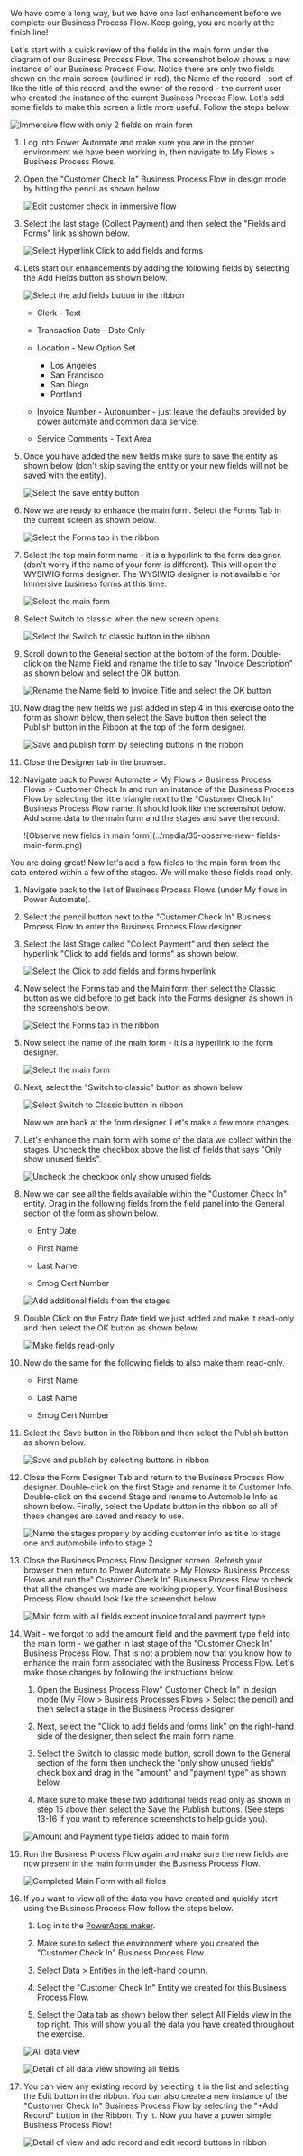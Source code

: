 We have come a long way, but we have one last enhancement before we
complete our Business Process Flow. Keep going, you are nearly at the
finish line!

Let's start with a quick review of the fields in the main form under the
diagram of our Business Process Flow. The screenshot below shows a new
instance of our Business Process Flow. Notice there are only two fields
shown on the main screen (outlined in red), the Name of the record -
sort of like the title of this record, and the owner of the record -
the current user who created the instance of the current Business
Process Flow. Let's add some fields to make this screen a little more
useful. Follow the steps below.

![Immersive flow with only 2 fields on main form](../media/25-immersive-flow-2-fields-on-main-form.png)

1. Log into Power Automate and make sure you are in the proper environment we have been working in, then navigate to My Flows > Business Process Flows.

1. Open the "Customer Check In" Business Process Flow in design mode by hitting the pencil as shown below.

	![Edit customer check in immersive flow](../media/26-edit-customer-check-in.png)

1. Select the last stage (Collect Payment) and then select the "Fields and Forms" link as shown below.

	![Select Hyperlink Click to add fields and forms](../media/27-add-forms-fields-hyperlink.png)

1. Lets start our enhancements by adding the following fields by selecting the Add Fields button as shown below.

	![Select the add fields button in the ribbon](../media/28-add-fields.png)

	- Clerk - Text
	
	- Transaction Date - Date Only
	
	- Location - New Option Set
	
		- Los Angeles
		- San Francisco
		- San Diego
		- Portland
	
	- Invoice Number - Autonumber - just leave the defaults provided by power automate and common data service.
	
	- Service Comments - Text Area

1. Once you have added the new fields make sure to save the entity as
shown below (don't skip saving the entity or your new fields will not be
saved with the entity).

	![Select the save entity button](../media/29-select-save-entity-button.png)

1. Now we are ready to enhance the main form. Select the Forms Tab in
the current screen as shown below.

	![Select the Forms tab in the ribbon](../media/30-select-forms-tab.png)

1. Select the top main form name - it is a hyperlink to the form
designer. (don't worry if the name of your form is different). This will
open the WYSIWIG forms designer. The WYSIWIG designer is not
available for Immersive business forms at this time.

	![Select the main form](../media/31-select-main-form.png)

1. Select Switch to classic when the new screen opens.

	![Select the Switch to classic button in the ribbon](../media/32-select-switch-classic.png)

1. Scroll down to the General section at the bottom of the form.
Double-click on the Name Field and rename the title to say "Invoice
Description" as shown below and select the OK button.

	![Rename the Name field to Invoice Title and select the OK button](../media/33-rename-title-field.png)

1. Now drag the new fields we just added in step 4 in this exercise
onto the form as shown below, then select the Save button then select
the Publish button in the Ribbon at the top of the form designer.

	![Save and publish form by selecting buttons in the ribbon](../media/34-save-publish-form.png)

1. Close the Designer tab in the browser.

1. Navigate back to Power Automate > My Flows > Business Process
Flows > Customer Check In and run an instance of the Business Process
Flow by selecting the little triangle next to the "Customer Check In"
Business Process Flow name. It should look like the screenshot below.
Add some data to the main form and the stages and save the record.

	![Observe new fields in main form](../media/35-observe-new- fields-main-form.png)

You are doing great! Now let's add a few fields to the main form
from the data entered within a few of the stages. We will make these
fields read only.

1. Navigate back to the list of Business Process Flows (under My flows in
Power Automate).

1. Select the pencil button next to the "Customer Check In" Business
Process Flow to enter the Business Process Flow designer.

1. Select the last Stage called "Collect Payment" and then select the
hyperlink "Click to add fields and forms" as shown below.

	![Select the Click to add fields and forms hyperlink](../media/36-add-forms-fields-hyperlink.png)

1. Now select the Forms tab and the Main form then select the Classic
button as we did before to get back into the Forms designer as shown in
the screenshots below.

	![Select the Forms tab in the ribbon](../media/37-select-forms-tab.png)

1. Now select the name of the main form - it is a hyperlink to the form designer.

	![Select the main form](../media/38-select-main-form.png)

1. Next, select the "Switch to classic" button as shown below.

	![Select Switch to Classic button in ribbon](../media/39-select-switch-classic.png)

	Now we are back at the form designer. Let's make a few more changes.

1. Let's enhance the main form with some of the data we collect
within the stages. Uncheck the checkbox above the list of
fields that says "Only show unused fields".

	![Uncheck the checkbox only show unused fields](../media/40-uncheck-unused-fields.png)

1. Now we can see all the fields available within the "Customer Check In"
entity. Drag in the following fields from the field panel into the
General section of the form as shown below.

	-   Entry Date
	
	-   First Name
	
	-   Last Name
	
	-   Smog Cert Number

	![Add additional fields from the stages](../media/41-add-additional-fields-stages.png)

1. Double Click on the Entry Date field we just added and make it
read-only and then select the OK button as shown below.

	![Make fields read-only](../media/42-make-field-read-only.png)

1. Now do the same for the following fields to also make them read-only.

	-   First Name
	
	-   Last Name
	
	-   Smog Cert Number

1. Select the Save button in the Ribbon and then select the Publish
button as shown below.

	![Save and publish by selecting buttons in ribbon](../media/43-save-publish-form.png)

1. Close the Form Designer Tab and return to the Business Process
Flow designer. Double-click on the first Stage and rename it to Customer
Info. Double-click on the second Stage and rename to Automobile Info as
shown below. Finally, select the Update button in the ribbon so all of
these changes are saved and ready to use.

	![Name the stages properly by adding customer info as title to stage one and automobile info to stage 2](../media/44-name-stages.png)

1. Close the Business Process Flow Designer screen. Refresh your
browser then return to Power Automate > My Flows> Business Process
Flows and run the" Customer Check In" Business Process Flow to check
that all the changes we made are working properly. Your final Business
Process Flow should look like the screenshot below.

	![Main form with all fields except invoice total and payment type](../media/45-nearly-finished-main-form.png)

1. Wait - we forgot to add the amount field and the payment type
field into the main form - we gather in last stage of the "Customer
Check In" Business Process Flow. That is not a problem now that you know
how to enhance the main form associated with the Business Process Flow.
Let's make those changes by following the instructions below.

	1. Open the Business Process Flow" Customer Check In" in design mode (My Flow > Business Processes Flows > Select the pencil) and then select a stage in the Business Process designer.

	1. Next, select the "Click to add fields and forms link" on the right-hand side of the designer, then select the main form name.

	1. Select the Switch to classic mode button, scroll down to the General section of the form then uncheck the "only show unused fields" check box and drag in the "amount" and "payment type" as shown below.

	1. Make sure to make these two additional fields read only as shown in step 15 above then select the Save the Publish buttons. (See steps 13-16 if you want to reference screenshots to help guide you).

	![Amount and Payment type fields added to main form](../media/46-invoice-amount-payment-type-added.png)

1. Run the Business Process Flow again and make sure the new fields are now present in the main form under the Business Process Flow.

	![Completed Main Form with all fields](../media/47-updated-main-form-all-fields.png)

1. If you want to view all of the data you have created and quickly start using the Business Process Flow follow the steps below.

	1. Log in to the [PowerApps maker](make.powerapps.com/?azure-portal=true).

	1. Make sure to select the environment where you created the "Customer Check In" Business Process Flow.

	1. Select Data > Entities in the left-hand column.

	1. Select the "Customer Check In" Entity we created for this Business Process Flow.

	1. Select the Data tab as shown below then select All Fields view in the top right. This will show you all the data you have created throughout the exercise.

	![All data view](../media/48-all-data-view.png)

	![Detail of all data view showing all fields](../media/49-detail-all-dat-view.png)

1. You can view any existing record by selecting it in the list and
selecting the Edit button in the ribbon. You can also create a new
instance of the "Customer Check In" Business Process Flow by selecting
the "+Add Record" button in the Ribbon. Try it. Now you have a power
simple Business Process Flow!

	![Detail of view and add record and edit record buttons in ribbon](../media/50-detail-view-records.png)
